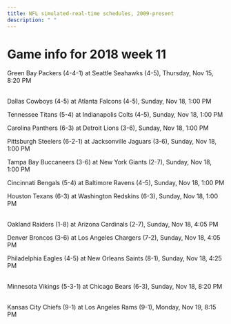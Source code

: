 ```yaml
---
title: NFL simulated-real-time schedules, 2009-present
description: " "
---
```


# Game info for 2018 week 11

Green Bay Packers (4-4-1) at Seattle Seahawks (4-5), Thursday, Nov 15, 8:20 PM

<br/>Dallas Cowboys (4-5) at Atlanta Falcons (4-5), Sunday, Nov 18, 1:00 PM

Tennessee Titans (5-4) at Indianapolis Colts (4-5), Sunday, Nov 18, 1:00 PM

Carolina Panthers (6-3) at Detroit Lions (3-6), Sunday, Nov 18, 1:00 PM

Pittsburgh Steelers (6-2-1) at Jacksonville Jaguars (3-6), Sunday, Nov 18, 1:00 PM

Tampa Bay Buccaneers (3-6) at New York Giants (2-7), Sunday, Nov 18, 1:00 PM

Cincinnati Bengals (5-4) at Baltimore Ravens (4-5), Sunday, Nov 18, 1:00 PM

Houston Texans (6-3) at Washington Redskins (6-3), Sunday, Nov 18, 1:00 PM

<br/>Oakland Raiders (1-8) at Arizona Cardinals (2-7), Sunday, Nov 18, 4:05 PM

Denver Broncos (3-6) at Los Angeles Chargers (7-2), Sunday, Nov 18, 4:05 PM

Philadelphia Eagles (4-5) at New Orleans Saints (8-1), Sunday, Nov 18, 4:25 PM

<br/>Minnesota Vikings (5-3-1) at Chicago Bears (6-3), Sunday, Nov 18, 8:20 PM

<br/>Kansas City Chiefs (9-1) at Los Angeles Rams (9-1), Monday, Nov 19, 8:15 PM

